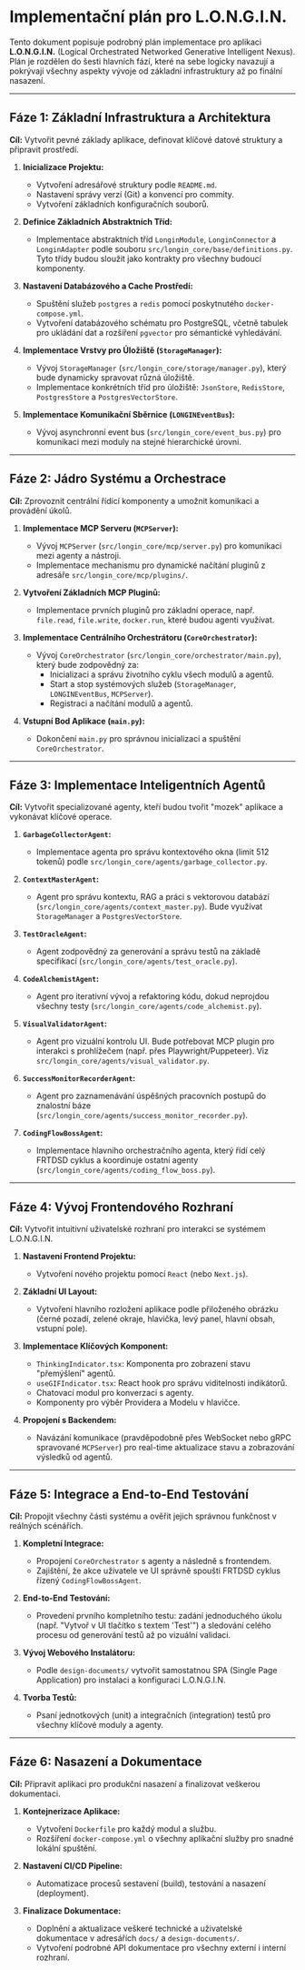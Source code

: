 # Implementační plán pro L.O.N.G.I.N.

Tento dokument popisuje podrobný plán implementace pro aplikaci **L.O.N.G.I.N.** (Logical Orchestrated Networked Generative Intelligent Nexus). Plán je rozdělen do šesti hlavních fází, které na sebe logicky navazují a pokrývají všechny aspekty vývoje od základní infrastruktury až po finální nasazení.

---

## Fáze 1: Základní Infrastruktura a Architektura

**Cíl:** Vytvořit pevné základy aplikace, definovat klíčové datové struktury a připravit prostředí.

1.  **Inicializace Projektu:**
    *   Vytvoření adresářové struktury podle `README.md`.
    *   Nastavení správy verzí (Git) a konvencí pro commity.
    *   Vytvoření základních konfiguračních souborů.

2.  **Definice Základních Abstraktních Tříd:**
    *   Implementace abstraktních tříd `LonginModule`, `LonginConnector` a `LonginAdapter` podle souboru `src/longin_core/base/definitions.py`. Tyto třídy budou sloužit jako kontrakty pro všechny budoucí komponenty.

3.  **Nastavení Databázového a Cache Prostředí:**
    *   Spuštění služeb `postgres` a `redis` pomocí poskytnutého `docker-compose.yml`.
    *   Vytvoření databázového schématu pro PostgreSQL, včetně tabulek pro ukládání dat a rozšíření `pgvector` pro sémantické vyhledávání.

4.  **Implementace Vrstvy pro Úložiště (`StorageManager`):**
    *   Vývoj `StorageManager` (`src/longin_core/storage/manager.py`), který bude dynamicky spravovat různá úložiště.
    *   Implementace konkrétních tříd pro úložiště: `JsonStore`, `RedisStore`, `PostgresStore` a `PostgresVectorStore`.

5.  **Implementace Komunikační Sběrnice (`LONGINEventBus`):**
    *   Vývoj asynchronní event bus (`src/longin_core/event_bus.py`) pro komunikaci mezi moduly na stejné hierarchické úrovni.

---

## Fáze 2: Jádro Systému a Orchestrace

**Cíl:** Zprovoznit centrální řídící komponenty a umožnit komunikaci a provádění úkolů.

1.  **Implementace MCP Serveru (`MCPServer`):**
    *   Vývoj `MCPServer` (`src/longin_core/mcp/server.py`) pro komunikaci mezi agenty a nástroji.
    *   Implementace mechanismu pro dynamické načítání pluginů z adresáře `src/longin_core/mcp/plugins/`.

2.  **Vytvoření Základních MCP Pluginů:**
    *   Implementace prvních pluginů pro základní operace, např. `file.read`, `file.write`, `docker.run`, které budou agenti využívat.

3.  **Implementace Centrálního Orchestrátoru (`CoreOrchestrator`):**
    *   Vývoj `CoreOrchestrator` (`src/longin_core/orchestrator/main.py`), který bude zodpovědný za:
        *   Inicializaci a správu životního cyklu všech modulů a agentů.
        *   Start a stop systémových služeb (`StorageManager`, `LONGINEventBus`, `MCPServer`).
        *   Registraci a načítání modulů a agentů.

4.  **Vstupní Bod Aplikace (`main.py`):**
    *   Dokončení `main.py` pro správnou inicializaci a spuštění `CoreOrchestrator`.

---

## Fáze 3: Implementace Inteligentních Agentů

**Cíl:** Vytvořit specializované agenty, kteří budou tvořit "mozek" aplikace a vykonávat klíčové operace.

1.  **`GarbageCollectorAgent`:**
    *   Implementace agenta pro správu kontextového okna (limit 512 tokenů) podle `src/longin_core/agents/garbage_collector.py`.

2.  **`ContextMasterAgent`:**
    *   Agent pro správu kontextu, RAG a práci s vektorovou databází (`src/longin_core/agents/context_master.py`). Bude využívat `StorageManager` a `PostgresVectorStore`.

3.  **`TestOracleAgent`:**
    *   Agent zodpovědný za generování a správu testů na základě specifikací (`src/longin_core/agents/test_oracle.py`).

4.  **`CodeAlchemistAgent`:**
    *   Agent pro iterativní vývoj a refaktoring kódu, dokud neprojdou všechny testy (`src/longin_core/agents/code_alchemist.py`).

5.  **`VisualValidatorAgent`:**
    *   Agent pro vizuální kontrolu UI. Bude potřebovat MCP plugin pro interakci s prohlížečem (např. přes Playwright/Puppeteer). Viz `src/longin_core/agents/visual_validator.py`.

6.  **`SuccessMonitorRecorderAgent`:**
    *   Agent pro zaznamenávání úspěšných pracovních postupů do znalostní báze (`src/longin_core/agents/success_monitor_recorder.py`).

7.  **`CodingFlowBossAgent`:**
    *   Implementace hlavního orchestračního agenta, který řídí celý FRTDSD cyklus a koordinuje ostatní agenty (`src/longin_core/agents/coding_flow_boss.py`).

---

## Fáze 4: Vývoj Frontendového Rozhraní

**Cíl:** Vytvořit intuitivní uživatelské rozhraní pro interakci se systémem L.O.N.G.I.N.

1.  **Nastavení Frontend Projektu:**
    *   Vytvoření nového projektu pomocí `React` (nebo `Next.js`).

2.  **Základní UI Layout:**
    *   Vytvoření hlavního rozložení aplikace podle přiloženého obrázku (černé pozadí, zelené okraje, hlavička, levý panel, hlavní obsah, vstupní pole).

3.  **Implementace Klíčových Komponent:**
    *   `ThinkingIndicator.tsx`: Komponenta pro zobrazení stavu "přemýšlení" agentů.
    *   `useGIFIndicator.tsx`: React hook pro správu viditelnosti indikátorů.
    *   Chatovací modul pro konverzaci s agenty.
    *   Komponenty pro výběr Providera a Modelu v hlavičce.

4.  **Propojení s Backendem:**
    *   Navázání komunikace (pravděpodobně přes WebSocket nebo gRPC spravované `MCPServer`) pro real-time aktualizace stavu a zobrazování výsledků od agentů.

---

## Fáze 5: Integrace a End-to-End Testování

**Cíl:** Propojit všechny části systému a ověřit jejich správnou funkčnost v reálných scénářích.

1.  **Kompletní Integrace:**
    *   Propojení `CoreOrchestrator` s agenty a následně s frontendem.
    *   Zajištění, že akce uživatele ve UI správně spouští FRTDSD cyklus řízený `CodingFlowBossAgent`.

2.  **End-to-End Testování:**
    *   Provedení prvního kompletního testu: zadání jednoduchého úkolu (např. "Vytvoř v UI tlačítko s textem 'Test'") a sledování celého procesu od generování testů až po vizuální validaci.

3.  **Vývoj Webového Instalátoru:**
    *   Podle `design-documents/` vytvořit samostatnou SPA (Single Page Application) pro instalaci a konfiguraci L.O.N.G.I.N.

4.  **Tvorba Testů:**
    *   Psaní jednotkových (unit) a integračních (integration) testů pro všechny klíčové moduly a agenty.

---

## Fáze 6: Nasazení a Dokumentace

**Cíl:** Připravit aplikaci pro produkční nasazení a finalizovat veškerou dokumentaci.

1.  **Kontejnerizace Aplikace:**
    *   Vytvoření `Dockerfile` pro každý modul a službu.
    *   Rozšíření `docker-compose.yml` o všechny aplikační služby pro snadné lokální spuštění.

2.  **Nastavení CI/CD Pipeline:**
    *   Automatizace procesů sestavení (build), testování a nasazení (deployment).

3.  **Finalizace Dokumentace:**
    *   Doplnění a aktualizace veškeré technické a uživatelské dokumentace v adresářích `docs/` a `design-documents/`.
    *   Vytvoření podrobné API dokumentace pro všechny externí i interní rozhraní.
